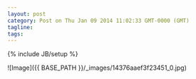 ```yaml
---
layout: post
category: Post on Thu Jan 09 2014 11:02:33 GMT-0000 (GMT)
tagline: 
tags: 
---
```

{% include JB/setup %}



 ![Image]({{ BASE_PATH }}/_images/14376aaef3f23451_0.jpg)